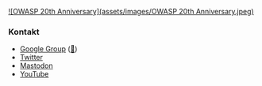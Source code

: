 [![OWASP 20th Anniversary](assets/images/OWASP 20th Anniversary.jpeg)](https://20thanniversary.owasp.org/)

### Kontakt

* [Google Group](https://groups.google.com/a/owasp.org/group/germany-chapter/) ([📧](mailto:germany-chapter@owasp.org))
* [Twitter](https://twitter.com/owasp_de)
* [Mastodon](https://infosec.exchange/@owasp_de)
* [YouTube](https://www.youtube.com/channel/UCO7VtjaFHkfsDNZEFg9OssQ)
